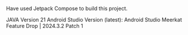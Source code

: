 Have used Jetpack Compose to build this project. 

JAVA Version 21
Android Studio Version (latest): Android Studio Meerkat Feature Drop | 2024.3.2 Patch 1 
